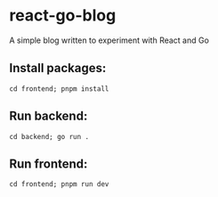 # react-go-blog
A simple blog written to experiment with React and Go

## Install packages:

`cd frontend; pnpm install`

## Run backend:

`cd backend; go run .`

## Run frontend:

`cd frontend; pnpm run dev`

